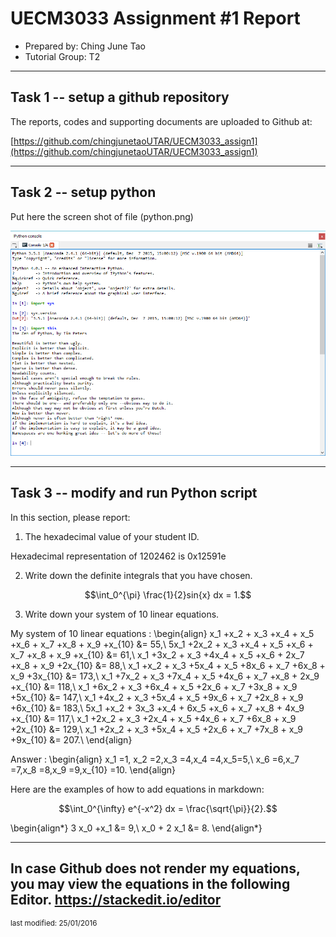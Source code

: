 UECM3033 Assignment #1 Report
========================================================

- Prepared by: Ching June Tao
- Tutorial Group: T2

--------------------------------------------------------

## Task 1 -- setup a github repository

The reports, codes and supporting documents are uploaded to Github at: 

[https://github.com/chingjunetaoUTAR/UECM3033_assign1](https://github.com/chingjunetaoUTAR/UECM3033_assign1)


---------------------------------------------------------

## Task 2 -- setup python

Put here the screen shot of file (python.png)

![python.png](python.png)


------------------------------------------------------------

## Task 3 -- modify and run Python script

In this section, please report:

1. The hexadecimal value of your student ID.
   
Hexadecimal representation of 1202462 is 0x12591e 

2. Write down the definite integrals that you have chosen.
  
$$\int_0^{\pi} \frac{1}{2}sin{x}  dx = 1.$$

3. Write down your system of 10 linear equations.

My system of 10 linear equations : 
\begin{align} x_1 +x_2 + x_3 +x_4 + x_5 +x_6 + x_7 +x_8 + x_9 +x_{10} &= 55,\\
5x_1 +2x_2 + x_3 +x_4 + x_5 +x_6 + x_7 +x_8 + x_9 +x_{10} &= 61,\\
x_1 +3x_2 + x_3 +4x_4 + x_5 +x_6 + 2x_7 +x_8 + x_9 +2x_{10} &= 88,\\
x_1 +x_2 + x_3 +5x_4 + x_5 +8x_6 + x_7 +6x_8 + x_9 +3x_{10} &= 173,\\
x_1 +7x_2 + x_3 +7x_4 + x_5 +4x_6 + x_7 +x_8 + 2x_9 +x_{10} &= 118,\\
x_1 +6x_2 + x_3 +6x_4 + x_5 +2x_6 + x_7 +3x_8 + x_9 +5x_{10} &= 147,\\
x_1 +4x_2 + x_3 +5x_4 + x_5 +9x_6 + x_7 +2x_8 + x_9 +6x_{10} &= 183,\\
5x_1 +x_2 + 3x_3 +x_4 + 6x_5 +x_6 + x_7 +x_8 + 4x_9 +x_{10} &= 117,\\
x_1 +2x_2 + x_3 +2x_4 + x_5 +4x_6 + x_7 +6x_8 + x_9 +2x_{10} &= 129,\\
x_1 +2x_2 + x_3 +5x_4 + x_5 +2x_6 + x_7 +7x_8 + x_9 +9x_{10} &= 207.\\
\end{align}

Answer : 
\begin{align} x_1 =1, x_2 =2,x_3 =4,x_4 =4,x_5=5,\\
x_6 =6,x_7 =7,x_8 =8,x_9 =9,x_{10} =10.
\end{align}

Here are the examples of how to add equations in markdown:

$$\int_0^{\infty} e^{-x^2} dx = \frac{\sqrt{\pi}}{2}.$$

\begin{align*}
3 x_0 +x_1 &= 9,\\
x_0 + 2 x_1 &= 8.
\end{align*}

-----------------------------------
In case Github does not render my equations, you may view the equations in the following Editor.
https://stackedit.io/editor
-----------------------------------
<sup>last modified: 25/01/2016</sup>
 
